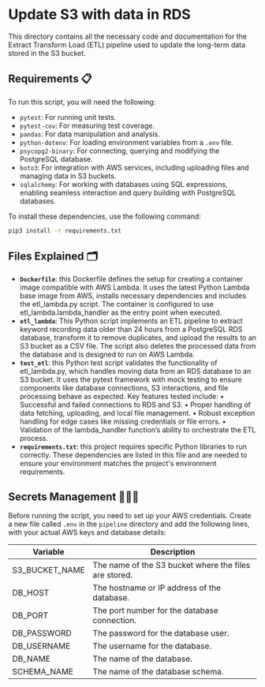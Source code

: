 # Update S3 with data in RDS

This directory contains all the necessary code and documentation for the Extract Transform Load (ETL) pipeline used to update the long-term data stored in the S3 bucket.

## Requirements 📋

To run this script, you will need the following:
- `pytest`: For running unit tests.
- `pytest-cov`: For measuring test coverage.
- `pandas`: For data manipulation and analysis.
- `python-dotenv`: For loading environment variables from a `.env` file.
- `psycopg2-binary`: For connecting, querying and modifying the PostgreSQL database.
- `boto3`: For integration with AWS services, including uploading files and managing data in S3 buckets.
- `sqlalchemy`: For working with databases using SQL expressions, enabling seamless interaction and query building with PostgreSQL databases.


To install these dependencies, use the following command:

```zsh
pip3 install -r requirements.txt
```

## Files Explained 🗂️
- **`Dockerfile`**: this Dockerfile defines the setup for creating a container image compatible with AWS Lambda. It uses the latest Python Lambda base image from AWS, installs necessary dependencies and includes the etl_lambda.py script. The container is configured to use etl_lambda.lambda_handler as the entry point when executed.
- **`etl_lambda`**: This Python script implements an ETL pipeline to extract keyword recording data older than 24 hours from a PostgreSQL RDS database, transform it to remove duplicates, and upload the results to an S3 bucket as a CSV file. The script also deletes the processed data from the database and is designed to run on AWS Lambda.
- **`test_etl`**: this Python test script validates the functionality of etl_lambda.py, which handles moving data from an RDS database to an S3 bucket. It uses the pytest framework with mock testing to ensure components like database connections, S3 interactions, and file processing behave as expected. Key features tested include:
	•	Successful and failed connections to RDS and S3.
	•	Proper handling of data fetching, uploading, and local file management.
	•	Robust exception handling for edge cases like missing credentials or file errors.
	•	Validation of the lambda_handler function’s ability to orchestrate the ETL process.
- **`requirements.txt`**: this project requires specific Python libraries to run correctly. These dependencies are listed in this file and are needed to ensure your environment matches the project's environment requirements.

## Secrets Management 🕵🏽‍♂️
Before running the script, you need to set up your AWS credentials. Create a new file called `.env` in the `pipeline` directory and add the following lines, with your actual AWS keys and database details:

| Variable         | Description                                      |
|------------------|--------------------------------------------------|
| S3_BUCKET_NAME   | The name of the S3 bucket where the files are stored.  |
| DB_HOST          | The hostname or IP address of the database.      |
| DB_PORT          | The port number for the database connection.     |
| DB_PASSWORD      | The password for the database user.              |
| DB_USERNAME      | The username for the database.                   |
| DB_NAME          | The name of the database.                        |
| SCHEMA_NAME      | The name of the database schema.                 |
